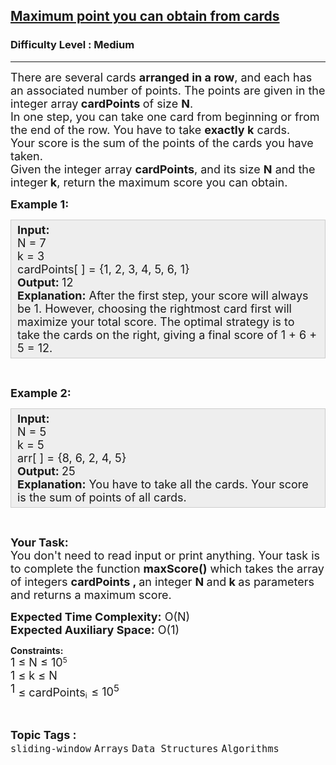 <h2><a href="https://www.geeksforgeeks.org/problems/maximum-point-you-can-obtain-from-cards/1">Maximum point you can obtain from cards</a></h2><h3>Difficulty Level : Medium</h3><hr><div class="problems_problem_content__Xm_eO"><p><span style="font-size:18px">There are several cards <strong>arranged in a row</strong>, and each has an associated number of points. The points are given in the integer array<strong> cardPoints </strong>of size <strong>N</strong>.<br>
In one step, you can take&nbsp;one card from beginning or from the end of the row. You have to take <strong>exactly k</strong> cards.<br>
Your score is the sum of the points of the cards you have taken.<br>
Given the integer array <strong>cardPoints</strong>,&nbsp;and its size <strong>N</strong> and the integer<strong> </strong><strong>k</strong>, return the maximum score you can obtain.</span></p>

<p><span style="font-size:18px"><strong>Example 1:</strong></span></p>

<div style="background: rgb(238, 238, 238); border: 1px solid rgb(204, 204, 204); padding: 5px 10px; --darkreader-inline-bgimage: initial; --darkreader-inline-bgcolor:#222426; --darkreader-inline-border-top:#3e4446; --darkreader-inline-border-right:#3e4446; --darkreader-inline-border-bottom:#3e4446; --darkreader-inline-border-left:#3e4446;"><span style="font-size:18px"><strong>Input:</strong><br>
N = 7<br>
k = 3<br>
cardPoints[ ] = {1, 2, 3, 4, 5, 6, 1}<br>
<strong>Output:&nbsp;</strong>12<br>
<strong>Explanation:</strong>&nbsp;After the first step, your score will always be 1. However, choosing the rightmost card first will maximize your total score. The optimal strategy is to take the cards on the right, giving a final score of 1 + 6 + 5 = 12.</span></div>

<p>&nbsp;</p>

<p><span style="font-size:18px"><strong>Example 2:</strong></span></p>

<div style="background: rgb(238, 238, 238); border: 1px solid rgb(204, 204, 204); padding: 5px 10px; --darkreader-inline-bgimage: initial; --darkreader-inline-bgcolor:#222426; --darkreader-inline-border-top:#3e4446; --darkreader-inline-border-right:#3e4446; --darkreader-inline-border-bottom:#3e4446; --darkreader-inline-border-left:#3e4446;"><span style="font-size:18px"><strong>Input:</strong><br>
N = 5<br>
k = 5<br>
arr[ ] = {8, 6, 2,&nbsp;4, 5}<br>
<strong>Output:&nbsp;</strong>25<br>
<strong>Explanation:</strong>&nbsp;You have to take all the cards. Your score is the sum of points of all cards.</span></div>

<p>&nbsp;</p>

<p><span style="font-size:18px"><strong>Your Task:</strong><br>
You don't need to read input or print anything. Your task is to complete the function <strong>maxScore()</strong>&nbsp;which takes the&nbsp;array of&nbsp;integers <strong>cardPoints&nbsp;, </strong>an integer&nbsp;<strong>N </strong>and<strong> k&nbsp;</strong>as parameters and returns a maximum score.</span></p>

<p><span style="font-size:18px"><strong>Expected Time Complexity:</strong>&nbsp;O(N)<br>
<strong>Expected Auxiliary Space:</strong>&nbsp;O(1)</span></p>

<p><strong>Constraints:</strong><br>
<span style="font-size:18px">1 ≤ N ≤ 10</span><sup>5</sup><br>
<span style="font-size:18px">1 ≤ k&nbsp;≤ N</span><br>
<sup><span style="font-size:18px">1&nbsp;</span></sup><span style="font-size:18px">≤ cardPoints</span><sub>i&nbsp; </sub><span style="font-size:18px">≤ 10<sup>5</sup></span></p>
</div><br><p><span style=font-size:18px><strong>Topic Tags : </strong><br><code>sliding-window</code>&nbsp;<code>Arrays</code>&nbsp;<code>Data Structures</code>&nbsp;<code>Algorithms</code>&nbsp;